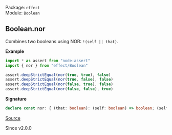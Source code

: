 Package: `effect`<br />
Module: `Boolean`<br />

## Boolean.nor

Combines two booleans using NOR: `!(self || that)`.

**Example**

```ts
import * as assert from "node:assert"
import { nor } from "effect/Boolean"

assert.deepStrictEqual(nor(true, true), false)
assert.deepStrictEqual(nor(true, false), false)
assert.deepStrictEqual(nor(false, true), false)
assert.deepStrictEqual(nor(false, false), true)
```

**Signature**

```ts
declare const nor: { (that: boolean): (self: boolean) => boolean; (self: boolean, that: boolean): boolean; }
```

[Source](https://github.com/Effect-TS/effect/tree/main/packages/effect/src/Boolean.ts#L172)

Since v2.0.0